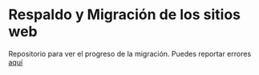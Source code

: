 # Respaldo y Migración de los sitios web
Repositorio para ver el progreso de la migración. 
Puedes reportar errores [aquí](https://github.com/PCNet-no-Fansub/respaldo-y-migracion/issues)
